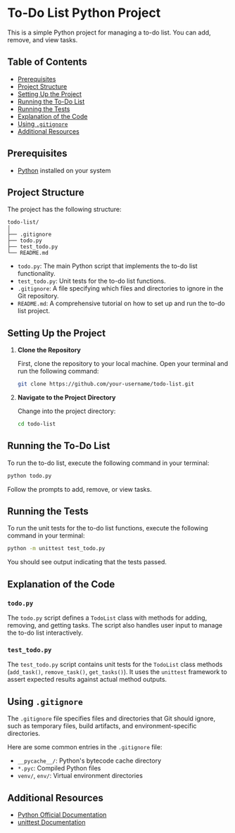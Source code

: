 # To-Do List Python Project

This is a simple Python project for managing a to-do list. You can add, remove, and view tasks.

## Table of Contents

- [Prerequisites](#prerequisites)
- [Project Structure](#project-structure)
- [Setting Up the Project](#setting-up-the-project)
- [Running the To-Do List](#running-the-to-do-list)
- [Running the Tests](#running-the-tests)
- [Explanation of the Code](#explanation-of-the-code)
- [Using `.gitignore`](#using-gitignore)
- [Additional Resources](#additional-resources)

## Prerequisites

- [Python](https://www.python.org/downloads/) installed on your system

## Project Structure

The project has the following structure:

```
todo-list/
│
├── .gitignore
├── todo.py
├── test_todo.py
└── README.md
```

- `todo.py`: The main Python script that implements the to-do list functionality.
- `test_todo.py`: Unit tests for the to-do list functions.
- `.gitignore`: A file specifying which files and directories to ignore in the Git repository.
- `README.md`: A comprehensive tutorial on how to set up and run the to-do list project.

## Setting Up the Project

1. **Clone the Repository**

   First, clone the repository to your local machine. Open your terminal and run the following command:

   ```sh
   git clone https://github.com/your-username/todo-list.git
   ```

2. **Navigate to the Project Directory**

   Change into the project directory:

   ```sh
   cd todo-list
   ```

## Running the To-Do List

To run the to-do list, execute the following command in your terminal:

```sh
python todo.py
```

Follow the prompts to add, remove, or view tasks.

## Running the Tests

To run the unit tests for the to-do list functions, execute the following command in your terminal:

```sh
python -m unittest test_todo.py
```

You should see output indicating that the tests passed.

## Explanation of the Code

### `todo.py`

The `todo.py` script defines a `TodoList` class with methods for adding, removing, and getting tasks. The script also handles user input to manage the to-do list interactively.

### `test_todo.py`

The `test_todo.py` script contains unit tests for the `TodoList` class methods (`add_task()`, `remove_task()`, `get_tasks()`). It uses the `unittest` framework to assert expected results against actual method outputs.

## Using `.gitignore`

The `.gitignore` file specifies files and directories that Git should ignore, such as temporary files, build artifacts, and environment-specific directories.

Here are some common entries in the `.gitignore` file:

- `__pycache__/`: Python's bytecode cache directory
- `*.pyc`: Compiled Python files
- `venv/`, `env/`: Virtual environment directories

## Additional Resources

- [Python Official Documentation](https://docs.python.org/3/)
- [unittest Documentation](https://docs.python.org/3/library/unittest.html)